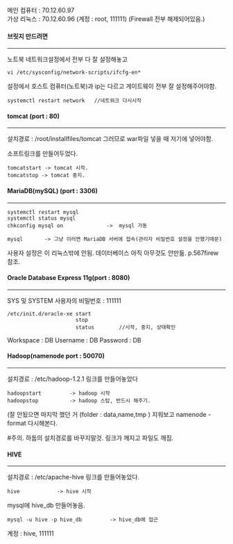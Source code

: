 메인 컴퓨터 : 70.12.60.97 <br>
가상 리눅스 : 70.12.60.96 (계정 : root, 111111)  (Firewall 전부 해제되어있음.)

#### 브릿지 만드려면

------

노트북 네트워크설정에서 전부 다 잘 설정해놓고

```linux
vi /etc/sysconfig/network-scripts/ifcfg-en*
```

설정에서 호스트 컴퓨터(노트북)과 ip는 다르고 게이트웨이 전부 잘 설정해주어야함.

```linux
systemctl restart network	//네트워크 다시시작
```



#### tomcat (port : 80)

------

설치경로 : /root/installfiles/tomcat
그러므로 war파일 넣을 때 저기에 넣어야함.

소프트링크를 만들어두었다.

```linux
tomcatstart -> tomcat 시작.
tomcatstop -> tomcat 중지.
```



#### MariaDB(mySQL) (port : 3306)

------

```linux
systemctl restart mysql
systemctl status mysql
chkconfig mysql on 				->  mysql 가동
```

```linux
mysql		-> 그냥 이러면 MariaDB 서버에 접속(관리자 비밀번호 설정을 안했기때문)
```

사용자 설정은 이 리눅스밖에 안됨. 
데이터베이스 아직 아무것도 안만듦.      p.567firew 참조.



#### Oracle Database Express 11g(port : 8080)

------

SYS 및 SYSTEM 사용자의 비밀번호 : 111111

```linux
/etc/init.d/oracle-xe start
					  stop
					  status		//시작, 중지, 상태확인
```



Workspace : DB
Username : DB
Password : DB





#### Hadoop(namenode port : 50070)

------

설치경로 : /etc/hadoop-1.2.1
링크를 만들어놓았다

```linux
hadoopstart			-> hadoop 시작
hadoopstop			-> hadoop 스탑, 반드시 해주기.
```

(잘 안됬으면 마지막 했던 거 (folder : data,name,tmp ) 지워보고 namenode -format 다시해본다.

#주의. 하둡의 설치경로를 바꾸지말것. 링크가 깨지고 파일도 깨짐.

#### HIVE

------

설치경로 : /etc/apache-hive
링크를 만들어놓았다.

```linux
hive			-> hive 시작
```



mysql에 hive_db 만들어놓음.

```linux
mysql -u hive -p hive_db	     -> hive_db에 접근

```

계정 : hive, 111111
